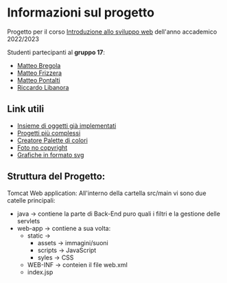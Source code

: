 # Informazioni sul progetto

Progetto per il corso [Introduzione allo sviluppo web](https://didatticaonline.unitn.it/dol/course/view.php?id=35944) dell'anno accademico 2022/2023

Studenti partecipanti al **gruppo 17**:

* [Matteo Bregola](https://github.com/matteobregola)
* [Matteo Frizzera](https://github.com/orgs/ProgWeb17Unitn/people/MatteoFrizzeraUniTN)
* [Matteo Pontalti](https://github.com/orgs/ProgWeb17Unitn/people/MatteoPonta)
* [Riccardo Libanora](https://github.com/orgs/ProgWeb17Unitn/people/rrikiliba)

## Link utili

* [Insieme di oggetti già implementati](https://codepen.io/collection/mrKZGJ)
* [Progetti più complessi](https://front.codes/)
* [Creatore Palette di colori](https://coolors.co/)
* [Foto no copyright](https://unsplash.com/it)
* [Grafiche in formato svg](https://www.svgrepo.com/)

## Struttura del Progetto:

Tomcat Web application:
All'interno della cartella src/main vi sono due catelle principali:
* java -> contiene la parte di Back-End puro quali i filtri e la gestione delle servlets
* web-app -> contiene a sua volta:
    * static ->
        * assets ->  immagini/suoni
        * scripts -> JavaScript
        * syles -> CSS
    * WEB-INF -> conteien il file web.xml
    * index.jsp